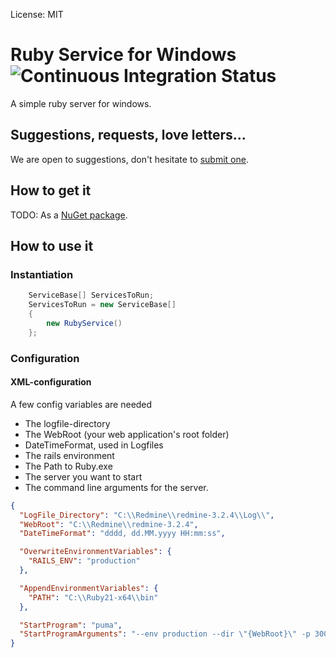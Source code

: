 
License: MIT


# Ruby Service for Windows   ![Continuous Integration Status](https://travis-ci.org/ststeiger/RubyService.svg?branch=master)

A simple ruby server for windows. 


## Suggestions, requests, love letters...

We are open to suggestions, don't hesitate to [submit one](https://github.com/ststeiger/RubyService/issues).

## How to get it

TODO:
As a [NuGet package](https://www.nuget.org/packages/RubyService).

## How to use it

### Instantiation

```csharp
    ServiceBase[] ServicesToRun;
    ServicesToRun = new ServiceBase[]
    {
        new RubyService()
    };
```

### Configuration

#### XML-configuration

A few config variables are needed
*  The logfile-directory
*  The WebRoot (your web application's root folder)
*  DateTimeFormat, used in Logfiles
*  The rails environment
*  The Path to Ruby.exe
*  The server you want to start
*  The command line arguments for the server.


```json
{
  "LogFile_Directory": "C:\\Redmine\\redmine-3.2.4\\Log\\",
  "WebRoot": "C:\\Redmine\\redmine-3.2.4",
  "DateTimeFormat": "dddd, dd.MM.yyyy HH:mm:ss",

  "OverwriteEnvironmentVariables": {
    "RAILS_ENV": "production"
  },

  "AppendEnvironmentVariables": {
    "PATH": "C:\\Ruby21-x64\\bin"
  },

  "StartProgram": "puma",
  "StartProgramArguments": "--env production --dir \"{WebRoot}\" -p 3000"
}

```

